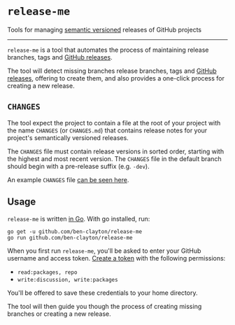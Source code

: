 # `release-me`
Tools for managing [semantic versioned](https://semver.org/) releases of GitHub projects

---

`release-me` is a tool that automates the process of maintaining release branches, tags and
[GitHub releases](https://docs.github.com/en/enterprise/2.13/user/articles/creating-releases).

The tool will detect missing branches release branches, tags and 
[GitHub releases](https://docs.github.com/en/enterprise/2.13/user/articles/creating-releases),
offering to create them, and also provides a one-click process for creating a new release.

## `CHANGES`

The tool expect the project to contain a file at the root of your project with the name `CHANGES`
(or `CHANGES.md`) that contains release notes for your project's semantically versioned releases.

The `CHANGES` file must contain release versions in sorted order, starting with the highest and
most recent version. The `CHANGES` file in the default branch should begin with a pre-release
suffix (e.g. `-dev`).

An example `CHANGES` file [can be seen here](https://github.com/KhronosGroup/SPIRV-Tools/blob/master/CHANGES).

## Usage

`release-me` is written [in Go](https://golang.org/). With go installed, run:

```
go get -u github.com/ben-clayton/release-me
go run github.com/ben-clayton/release-me
```

When you first run `release-me`, you'll be asked to enter your GitHub username and access
token. [Create a token](https://github.com/settings/tokens) with the following permissions:
 - `read:packages, repo`
 - `write:discussion, write:packages`
 
 You'll be offered to save these credentials to your home directory.
 
 The tool will then guide you though the process of creating missing branches or creating a new release.
